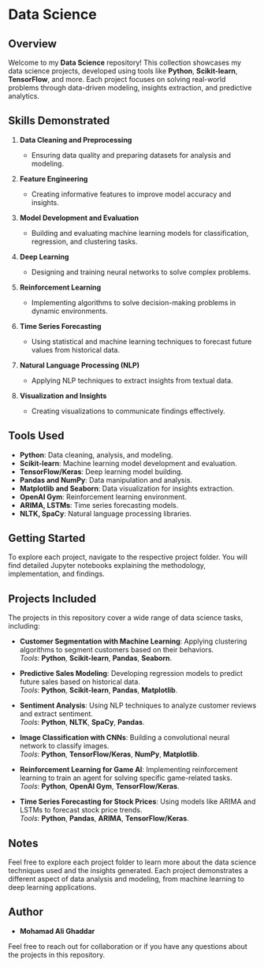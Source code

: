 # Data Science

## Overview

Welcome to my **Data Science** repository! This collection showcases my data science projects, developed using tools like **Python**, **Scikit-learn**, **TensorFlow**, and more. Each project focuses on solving real-world problems through data-driven modeling, insights extraction, and predictive analytics.

## Skills Demonstrated

1. **Data Cleaning and Preprocessing**
   - Ensuring data quality and preparing datasets for analysis and modeling.

2. **Feature Engineering**
   - Creating informative features to improve model accuracy and insights.

3. **Model Development and Evaluation**
   - Building and evaluating machine learning models for classification, regression, and clustering tasks.

4. **Deep Learning**
   - Designing and training neural networks to solve complex problems.

5. **Reinforcement Learning**
   - Implementing algorithms to solve decision-making problems in dynamic environments.

6. **Time Series Forecasting**
   - Using statistical and machine learning techniques to forecast future values from historical data.

7. **Natural Language Processing (NLP)**
   - Applying NLP techniques to extract insights from textual data.

8. **Visualization and Insights**
   - Creating visualizations to communicate findings effectively.

## Tools Used

- **Python**: Data cleaning, analysis, and modeling.
- **Scikit-learn**: Machine learning model development and evaluation.
- **TensorFlow/Keras**: Deep learning model building.
- **Pandas and NumPy**: Data manipulation and analysis.
- **Matplotlib and Seaborn**: Data visualization for insights extraction.
- **OpenAI Gym**: Reinforcement learning environment.
- **ARIMA, LSTMs**: Time series forecasting models.
- **NLTK, SpaCy**: Natural language processing libraries.

## Getting Started

To explore each project, navigate to the respective project folder. You will find detailed Jupyter notebooks explaining the methodology, implementation, and findings.

## Projects Included

The projects in this repository cover a wide range of data science tasks, including:

- **Customer Segmentation with Machine Learning**: Applying clustering algorithms to segment customers based on their behaviors.  
  *Tools*: **Python**, **Scikit-learn**, **Pandas**, **Seaborn**.

- **Predictive Sales Modeling**: Developing regression models to predict future sales based on historical data.  
  *Tools*: **Python**, **Scikit-learn**, **Pandas**, **Matplotlib**.

- **Sentiment Analysis**: Using NLP techniques to analyze customer reviews and extract sentiment.  
  *Tools*: **Python**, **NLTK**, **SpaCy**, **Pandas**.

- **Image Classification with CNNs**: Building a convolutional neural network to classify images.  
  *Tools*: **Python**, **TensorFlow/Keras**, **NumPy**, **Matplotlib**.

- **Reinforcement Learning for Game AI**: Implementing reinforcement learning to train an agent for solving specific game-related tasks.  
  *Tools*: **Python**, **OpenAI Gym**, **TensorFlow/Keras**.

- **Time Series Forecasting for Stock Prices**: Using models like ARIMA and LSTMs to forecast stock price trends.  
  *Tools*: **Python**, **Pandas**, **ARIMA**, **TensorFlow/Keras**.

## Notes

Feel free to explore each project folder to learn more about the data science techniques used and the insights generated. Each project demonstrates a different aspect of data analysis and modeling, from machine learning to deep learning applications.

## Author

- **Mohamad Ali Ghaddar**

Feel free to reach out for collaboration or if you have any questions about the projects in this repository.
